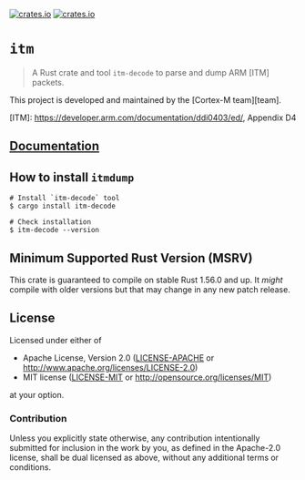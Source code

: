 [![crates.io](https://img.shields.io/crates/d/itm.svg)](https://crates.io/crates/itm)
[![crates.io](https://img.shields.io/crates/v/itm.svg)](https://crates.io/crates/itm)

# `itm`

> A Rust crate and tool `itm-decode` to parse and dump ARM [ITM] packets.

This project is developed and maintained by the [Cortex-M team][team].

[ITM]: https://developer.arm.com/documentation/ddi0403/ed/, Appendix D4

## [Documentation](https://docs.rs/crate/itm)

## How to install `itmdump`

```shell
# Install `itm-decode` tool
$ cargo install itm-decode

# Check installation
$ itm-decode --version
```

## Minimum Supported Rust Version (MSRV)

This crate is guaranteed to compile on stable Rust 1.56.0 and up. It *might*
compile with older versions but that may change in any new patch release.

## License

Licensed under either of

- Apache License, Version 2.0 ([LICENSE-APACHE](LICENSE-APACHE) or
  http://www.apache.org/licenses/LICENSE-2.0)
- MIT license ([LICENSE-MIT](LICENSE-MIT) or http://opensource.org/licenses/MIT)

at your option.

### Contribution

Unless you explicitly state otherwise, any contribution intentionally submitted for inclusion in the
work by you, as defined in the Apache-2.0 license, shall be dual licensed as above, without any
additional terms or conditions.
